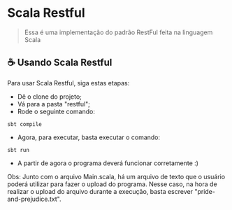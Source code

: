 # Scala Restful

> Essa é uma implementação do padrão RestFul feita na linguagem Scala

## ☕ Usando Scala Restful

Para usar Scala Restful, siga estas etapas:

* Dê o clone do projeto;
* Vá para a pasta "restful";
* Rode o seguinte comando:
```
sbt compile
```
* Agora, para executar, basta executar o comando:
```
sbt run
```
* A partir de agora o programa deverá funcionar corretamente :)

Obs: Junto com o arquivo Main.scala, há um arquivo de texto que o usuário poderá utilizar para fazer o upload do programa.
Nesse caso, na hora de realizar o upload do arquivo durante a execução, basta escrever "pride-and-prejudice.txt".
